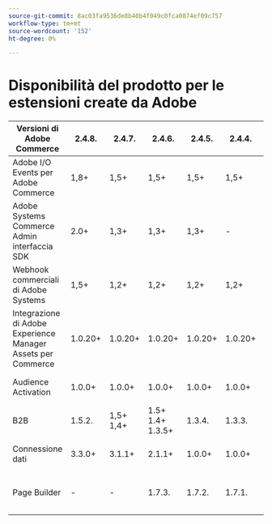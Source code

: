 ```yaml
---
source-git-commit: 8ac03fa9536de8b40b4f049c0fca0874ef09c757
workflow-type: tm+mt
source-wordcount: '152'
ht-degree: 0%

---
```

# Disponibilità del prodotto per le estensioni create da Adobe


<table style="table-layout:auto">
  <thead>
    <tr>
      <th>Versioni di Adobe Commerce</th>
      <th>2.4.8.</th>
      <th>2.4.7.</th>
      <th>2.4.6.</th>
      <th>2.4.5.</th>
      <th>2.4.4.</th>
      <th></th>
    </tr>
  </thead>
  <tbody>
      <tr>
          <td>Adobe I/O Events per Adobe Commerce</td>
          <td>1,8+</td>
          <td>1,5+</td>
          <td>1,5+</td>
          <td>1,5+</td>
          <td>1,5+</td>
          <td>
              <a href="https://developer.adobe.com/commerce/extensibility/events/installation/">Compositore</a><br/>
              <a href="https://developer.adobe.com/commerce/extensibility/events/release-notes/">Note sulla versione</a><br/>
          </td>
      </tr>
      <tr>
          <td>Adobe Systems Commerce Admin interfaccia SDK</td>
          <td>2.0+</td>
          <td>1,3+</td>
          <td>1,3+</td>
          <td>1,3+</td>
          <td>-</td>
          <td>
              <a href="https://developer.adobe.com/commerce/extensibility/admin-ui-sdk/installation/">Note sulla versione di Composer</a><br/><a href="https://developer.adobe.com/commerce/extensibility/admin-ui-sdk/release-notes/">
              </a><br/>
          </td>
      </tr>
      <tr>
          <td>Webhook commerciali di Adobe Systems</td>
          <td>1,5+</td>
          <td>1,2+</td>
          <td>1,2+</td>
          <td>1,2+</td>
          <td>1,2+</td>
          <td>
              <a href="https://developer.adobe.com/commerce/extensibility/webhooks/installation/">Compositore</a><br/>
              <a href="https://developer.adobe.com/commerce/extensibility/webhooks/release-notes/">Note sulla versione</a><br/>
          </td>
      </tr>
      <tr>
          <td>Integrazione di Adobe Experience Manager Assets per Commerce</td>
          <td>1.0.20+</td>
          <td>1.0.20+</td>
          <td>1.0.20+</td>
          <td>1.0.20+</td>
          <td>1.0.20+</td>
          <td>
              <a href="https://experienceleague.adobe.com/en/docs/commerce-admin/content-design/aem-asset-management/getting-started/aem-assets-configure-commerce">Note sulla versione di Composer</a><br/><a href="https://experienceleague.adobe.com/en/docs/commerce-admin/content-design/aem-asset-management/aem-assets-release-notes">
              </a><br/>
          </td>
      </tr>
      <tr>
          <td>Audience Activation</td>
          <td>1.0.0+</td>
          <td>1.0.0+</td>
          <td>1.0.0+</td>
          <td>1.0.0+</td>
          <td>1.0.0+</td>
          <td>
              <a href="https://commercemarketplace.adobe.com/magento-audiences.html">Marketplace</a><br/>
              <a href="https://experienceleague.adobe.com/en/docs/commerce-admin/customers/audience-activation#release-notes">Note sulla versione</a><br/>
          </td>
      </tr>
      <tr>
          <td>B2B</td>
          <td>1.5.2.</td>
          <td>1,5+<br /> 1,4+</td>
          <td>1.5+<br /> 1.4+<br /> 1.3.5+</td>
          <td>1.3.4.</td>
          <td>1.3.3.</td>
          <td>
              <a href="https://experienceleague.adobe.com/en/docs/commerce-admin/b2b/install">Compositore</a><br/>
              <a href="https://experienceleague.adobe.com/en/docs/commerce-admin/b2b/release-notes">Note sulla versione</a><br/>
          </td>
      </tr>
      <tr>
          <td>Connessione dati</td>
          <td>3.3.0+</td>
          <td>3.1.1+</td>
          <td>2.1.1+</td>
          <td>1.0.0+</td>
          <td>1.0.0+</td>
          <td>
              <a href="https://commercemarketplace.adobe.com/magento-experience-platform-connector.html">Marketplace</a><br/>
              <a href="https://experienceleague.adobe.com/en/docs/commerce/data-connection/release-notes">Note sulla versione</a><br/>
          </td>
      </tr>
      <tr>
          <td>Page Builder</td>
          <td>-</td>
          <td>-</td>
          <td>1.7.3.</td>
          <td>1.7.2.</td>
          <td>1.7.1.</td>
          <td>
              <a href="https://experienceleague.adobe.com/en/docs/commerce-admin/page-builder/guide-overview"></a><br/><a href="https://experienceleague.adobe.com/en/docs/commerce-admin/page-builder/release-notes">Note sulla versione di Guida utente
              </a><br/>
          </td>
      </tr>
  </tbody>
</table>
